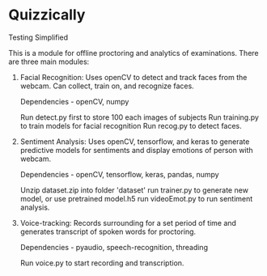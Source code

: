 # Quizzically
Testing Simplified

This is a module for offline proctoring and analytics of examinations.
There are three main modules:

1. Facial Recognition:
    Uses openCV to detect and track faces from the webcam.
    Can collect, train on, and recognize faces.
    
    Dependencies - openCV, numpy
    
    Run detect.py first to store 100 each images of subjects
    Run training.py to train models for facial recognition
    Run recog.py to detect faces.
    
2. Sentiment Analysis:
    Uses openCV, tensorflow, and keras to generate predictive models for sentiments
    and display emotions of person with webcam.
    
    Dependencies - openCV, tensorflow, keras, pandas, numpy
    
    Unzip dataset.zip into folder 'dataset'
    run trainer.py to generate new model, or use pretrained model.h5
    run videoEmot.py to run sentiment analysis.
 
3. Voice-tracking:
    Records surrounding for a set period of time and generates transcript of spoken
    words for proctoring.
    
    Dependencies - pyaudio, speech-recognition, threading
    
    Run voice.py to start recording and transcription.
